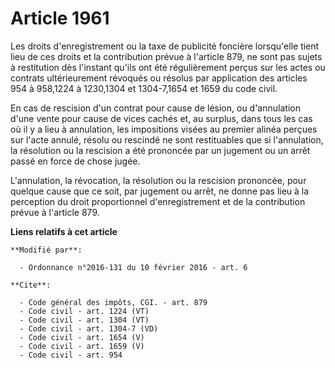 # Article 1961

Les droits d'enregistrement ou la taxe de publicité foncière lorsqu'elle tient lieu de ces droits et la contribution prévue à
l'article 879, ne sont pas sujets à restitution dès l'instant qu'ils ont été régulièrement perçus sur les actes ou contrats
ultérieurement révoqués ou résolus par application des articles 954 à 958,1224 à 1230,1304 et 1304-7,1654 et 1659 du code
civil. 

En cas de rescision d'un contrat pour cause de lésion, ou d'annulation d'une vente pour cause de vices cachés et, au surplus,
dans tous les cas où il y a lieu à annulation, les impositions visées au premier alinéa perçues sur l'acte annulé, résolu ou
rescindé ne sont restituables que si l'annulation, la résolution ou la rescision a été prononcée par un jugement ou un arrêt
passé en force de chose jugée. 

L'annulation, la révocation, la résolution ou la rescision prononcée, pour quelque cause que ce soit, par jugement ou arrêt,
ne donne pas lieu à la perception du droit proportionnel d'enregistrement et de la contribution prévue à l'article 879.

**Liens relatifs à cet article**

	**Modifié par**:

	  - Ordonnance n°2016-131 du 10 février 2016 - art. 6

	**Cite**:

	  - Code général des impôts, CGI. - art. 879
	  - Code civil - art. 1224 (VT)
	  - Code civil - art. 1304 (VT)
	  - Code civil - art. 1304-7 (VD)
	  - Code civil - art. 1654 (V)
	  - Code civil - art. 1659 (V)
	  - Code civil - art. 954
